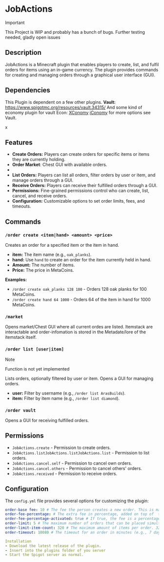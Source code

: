 # JobActions 

> [!IMPORTANT]
> This Project is WIP and probably has a bunch of bugs.
> Further testing needed, gladly open issues

## Description
JobActions is a Minecraft plugin that enables players to create, list, and fulfil orders for items using an in-game currency. The plugin provides commands for creating and managing orders through a graphical user interface (GUI).

## Dependencies
This Plugin is dependent on a few other plugins.
**Vault:** https://www.spigotmc.org/resources/vault.34315/
And some kind of economy plugin for vault
Econ: [XConomy](https://github.com/YiC200333/XConomy) [iConomy](https://www.spigotmc.org/resources/iconomy-reloaded.11170/) for more options see Vault.

x

## Features

- **Create Orders:** Players can create orders for specific items or items they are currently holding.
- **Order Market**:  Chest GUI with available orders.
- 
- **List Orders:** Players can list all orders, filter orders by user or item, and manage orders through a GUI.
- **Receive Orders:** Players can receive their fulfilled orders through a GUI.
- **Permissions:** Fine-grained permissions control who can create, list, cancel, and receive orders.
- **Configuration:** Customizable options to set order limits, fees, and timeouts.

## Commands

### `/order create <item|hand> <amount> <price>`

Creates an order for a specified item or the item in hand.

- **item:** The item name (e.g., `oak_planks`).
- **hand:** Use `hand` to create an order for the item currently held in hand.
- **Amount:** The number of items.
- **Price:** The price in MetaCoins.

**Examples:**
- `/order create oak_planks 128 100` - Orders 128 oak planks for 100 MetaCoins.
- `/order create hand 64 1000` - Orders 64 of the item in hand for 1000 MetaCoins.

### `/market`
Opens market/Chest GUI where all current ordes are listed.
Itemstack are interactable and order-infomation is 
stored in the Metadate/lore of the itemstack itself.


### `/order list [user|item]` 
>[!NOTE]
> Function is not yet implemented

Lists orders, optionally filtered by user or item. Opens a GUI for managing orders.

- **user:** Filter by username (e.g., `/order list ArasBuilds`).
- **item:** Filter by item name (e.g., `/order list diamond`).

### `/order vault`

Opens a GUI for receiving fulfilled orders.

## Permissions

- `JobActions.create` - Permission to create orders.
- `JobActions.listJobActions.listJobActions.list` - Permission to list orders.
- `JobActions.cancel.self` - Permission to cancel own orders.
- `JobActions.cancel.others` - Permission to cancel others' orders.
- `JobActions.received` - Permission to receive orders.

## Configuration

The `config.yml` file provides several options for customizing the plugin:

```yaml
order-base fee: 10 # The fee the person creates a new order. This is mainly to prevent using orders as an item teleportation system.
order-fee-percentage: # The extra fee in percentage, added on top of  the base fee
order-fee-percentage-activated: true # If true, the fee is a percentage of the initial price rather than a fixed amount of money.
order-limit: 5 # The maximum number of orders that can be placed simultaneously.
order-limit-item-count: 320 # The maximum amount of items per order. 320 = 5 stacks.
order-timeout: 10080 # The timeout for an order in minutes (e.g., 7 days).

Installation
- Download the latest release of the plugin.
- Insert into the plugins folder of you server
- Start the Spigot server as normal.
